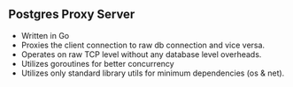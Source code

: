 ## Postgres Proxy Server

- Written in Go
- Proxies the client connection to raw db connection and vice versa.
- Operates on raw TCP level without any database level overheads.
- Utilizes goroutines for better concurrency
- Utilizes only standard library utils for minimum dependencies (os & net).
